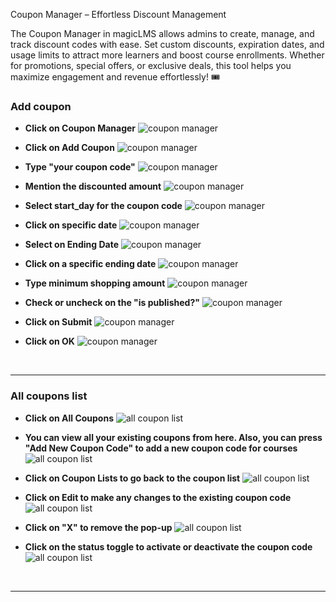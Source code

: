 
Coupon Manager – Effortless Discount Management

The Coupon Manager in magicLMS allows admins to create, manage, and track discount codes with ease. Set custom discounts, expiration dates, and usage limits to attract more learners and boost course enrollments. Whether for promotions, special offers, or exclusive deals, this tool helps you maximize engagement and revenue effortlessly! 🎟️ 

### Add coupon


- **Click on Coupon Manager**
![coupon manager](https://cdn.imjol.com/MagicLMS/Docs/coupon%20manager/add%20coupon/Step1.png)


- **Click on Add Coupon**
![coupon manager](https://cdn.imjol.com/MagicLMS/Docs/coupon%20manager/add%20coupon/Step2.png)


- **Type "your coupon code"**
![coupon manager](https://cdn.imjol.com/MagicLMS/Docs/coupon%20manager/add%20coupon/Step3.png)


- **Mention the discounted amount**
![coupon manager](https://cdn.imjol.com/MagicLMS/Docs/coupon%20manager/add%20coupon/Step4.png)


- **Select start_day for the coupon code**
![coupon manager](https://cdn.imjol.com/MagicLMS/Docs/coupon%20manager/add%20coupon/Step5.png)


- **Click on specific date**
![coupon manager](https://cdn.imjol.com/MagicLMS/Docs/coupon%20manager/add%20coupon/Step6.png)


- **Select on Ending Date**
![coupon manager](https://cdn.imjol.com/MagicLMS/Docs/coupon%20manager/add%20coupon/Step7.png)


- **Click on a specific ending date**
![coupon manager](https://cdn.imjol.com/MagicLMS/Docs/coupon%20manager/add%20coupon/Step8.png)


- **Type minimum shopping amount**
![coupon manager](https://cdn.imjol.com/MagicLMS/Docs/coupon%20manager/add%20coupon/Step9.png)


- **Check or uncheck on the "is published?"**
![coupon manager](https://cdn.imjol.com/MagicLMS/Docs/coupon%20manager/add%20coupon/Step10.png)


- **Click on Submit**
![coupon manager](https://cdn.imjol.com/MagicLMS/Docs/coupon%20manager/add%20coupon/Step11.png)


- **Click on OK**
![coupon manager](https://cdn.imjol.com/MagicLMS/Docs/coupon%20manager/add%20coupon/Step12.png)

<br/>

***


### All coupons list


- **Click on All Coupons**
![all coupon list](https://cdn.imjol.com/MagicLMS/Docs/coupon%20manager/all%20coupon/Step1.png)


- **You can view all your existing coupons from here. Also, you can press "Add New Coupon Code" to add a new coupon code for courses**
![all coupon list](https://cdn.imjol.com/MagicLMS/Docs/coupon%20manager/all%20coupon/Step2.png)


- **Click on Coupon Lists to go back to the coupon list**
![all coupon list](https://cdn.imjol.com/MagicLMS/Docs/coupon%20manager/all%20coupon/Step3.png)


- **Click on Edit to make any changes to the existing coupon code**
![all coupon list](https://cdn.imjol.com/MagicLMS/Docs/coupon%20manager/all%20coupon/Step4.png)


- **Click on "X" to remove the pop-up**
![all coupon list](https://cdn.imjol.com/MagicLMS/Docs/coupon%20manager/all%20coupon/Step5.png)


- **Click on the status toggle to activate or deactivate the coupon code**
![all coupon list](https://cdn.imjol.com/MagicLMS/Docs/coupon%20manager/all%20coupon/Step6.png)

<br/>

***
